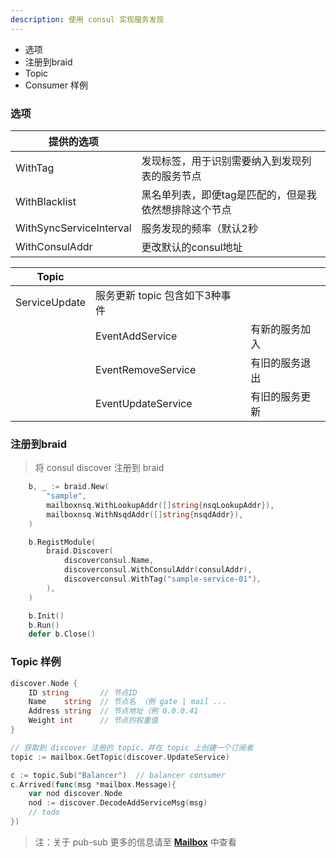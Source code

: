 ```yaml
---
description: 使用 consul 实现服务发现
---
```


* 选项
* 注册到braid
* Topic
* Consumer 样例

### 选项
| 提供的选项 |  |
| ---- | ---- | 
| WithTag | 发现标签，用于识别需要纳入到发现列表的服务节点 |
| WithBlacklist | 黑名单列表，即便tag是匹配的，但是我依然想排除这个节点 |
| WithSyncServiceInterval | 服务发现的频率（默认2秒 |
| WithConsulAddr | 更改默认的consul地址 |

| Topic | | |
| ---- | ---- | ---- |
| ServiceUpdate | 服务更新 topic 包含如下3种事件 ||
|| EventAddService | 有新的服务加入 |
||EventRemoveService| 有旧的服务退出 |
||EventUpdateService| 有旧的服务更新 |

### 注册到braid
> 将 consul discover 注册到 braid

```go
    b, _ := braid.New(
		"sample",
		mailboxnsq.WithLookupAddr([]string{nsqLookupAddr}),
		mailboxnsq.WithNsqdAddr([]string{nsqdAddr}),
	)

	b.RegistModule(
		braid.Discover(
			discoverconsul.Name,
			discoverconsul.WithConsulAddr(consulAddr),
			discoverconsul.WithTag("sample-service-01"),
		),
	)

	b.Init()
	b.Run()
	defer b.Close()
```


### Topic 样例

```go
discover.Node {
	ID string		// 节点ID
	Name    string  // 节点名 （例 gate | mail ...
	Address string	// 节点地址（例 0.0.0.41
	Weight int 		// 节点的权重值
}
```

```go
// 获取到 discover 注册的 topic，并在 topic 上创建一个订阅者 
topic := mailbox.GetTopic(discover.UpdateService)

c := topic.Sub("Balancer")	// balancer consumer
c.Arrived(func(msg *mailbox.Message){
	var nod discover.Node
	nod := discover.DecodeAddServiceMsg(msg)
	// todo
})

```

> 注：关于 pub-sub 更多的信息请至 [**Mailbox**](mailbox.md) 中查看